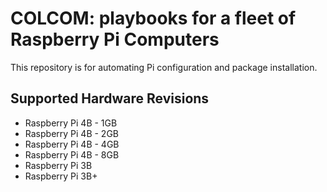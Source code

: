 # COLCOM: playbooks for a fleet of Raspberry Pi Computers
This repository is for automating Pi configuration and package installation.


## Supported Hardware Revisions
- Raspberry Pi 4B - 1GB
- Raspberry Pi 4B - 2GB
- Raspberry Pi 4B - 4GB
- Raspberry Pi 4B - 8GB
- Raspberry Pi 3B
- Raspberry Pi 3B+